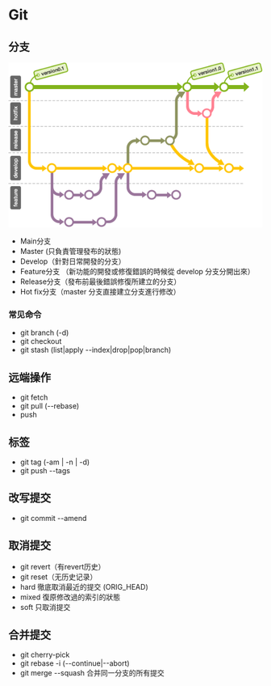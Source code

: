 # Git
## 分支
![](/assets/git_workflow.png)
- Main分支
 - Master (只負責管理發布的狀態)
 - Develop（針對日常開發的分支）
- Feature分支 （新功能的開發或修復錯誤的時候從 develop 分支分開出來）
- Release分支（發布前最後錯誤修復所建立的分支）
- Hot fix分支（master 分支直接建立分支進行修改）
### 常见命令
- git branch (-d)
- git checkout
- git stash (list|apply --index|drop|pop|branch)

## 远端操作
- git fetch 
- git pull (--rebase)
- push

## 标签
- git tag (-am | -n | -d)
- git push --tags

## 改写提交
- git commit --amend

## 取消提交
- git revert（有revert历史）
- git reset（无历史记录）
 - hard 徹底取消最近的提交 (ORIG_HEAD)
 - mixed 復原修改過的索引的狀態
 - soft 只取消提交
 
## 合并提交
- git cherry-pick
- git rebase -i (--continue|--abort)
- git merge --squash 合并同一分支的所有提交


